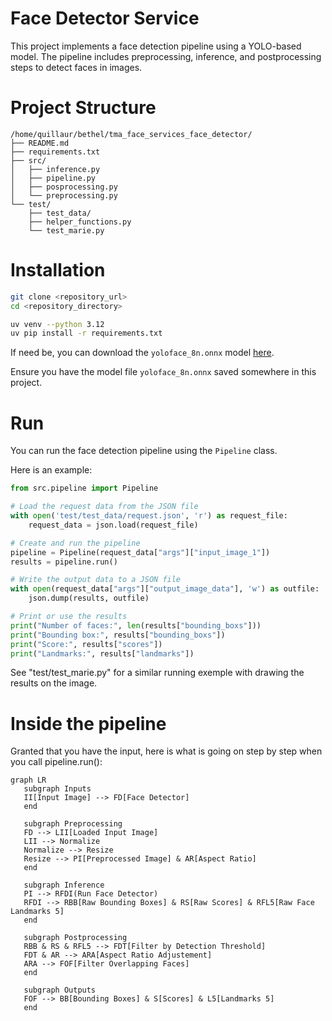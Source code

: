 # Face Detector Service
This project implements a face detection pipeline using a YOLO-based model. The pipeline includes preprocessing, inference, and postprocessing steps to detect faces in images.

# Project Structure
```
/home/quillaur/bethel/tma_face_services_face_detector/
├── README.md
├── requirements.txt
├── src/
│   ├── inference.py
│   ├── pipeline.py
│   ├── posprocessing.py
│   └── preprocessing.py
└── test/
    ├── test_data/
    ├── helper_functions.py
    └── test_marie.py
```

# Installation
```bash
git clone <repository_url>
cd <repository_directory>
```
```bash
uv venv --python 3.12
uv pip install -r requirements.txt
```
If need be, you can download the `yoloface_8n.onnx` model [here](https://github.com/facefusion/facefusion-assets/releases/download/models-3.0.0/yoloface_8n.onnx).

Ensure you have the model file `yoloface_8n.onnx` saved somewhere in this project.

# Run
You can run the face detection pipeline using the `Pipeline` class. 

Here is an example:

```python
from src.pipeline import Pipeline

# Load the request data from the JSON file
with open('test/test_data/request.json', 'r') as request_file:
	request_data = json.load(request_file)

# Create and run the pipeline
pipeline = Pipeline(request_data["args"]["input_image_1"])
results = pipeline.run()

# Write the output data to a JSON file
with open(request_data["args"]["output_image_data"], 'w') as outfile:
	json.dump(results, outfile)

# Print or use the results
print("Number of faces:", len(results["bounding_boxs"]))
print("Bounding box:", results["bounding_boxs"])
print("Score:", results["scores"])
print("Landmarks:", results["landmarks"])
```

See "test/test_marie.py" for a similar running exemple with drawing the results on the image.

# Inside the pipeline
Granted that you have the input, here is what is going on step by step when you call pipeline.run():

   ```mermaid
   graph LR
      subgraph Inputs
      II[Input Image] --> FD[Face Detector]
      end
      
      subgraph Preprocessing
      FD --> LII[Loaded Input Image]
      LII --> Normalize
      Normalize --> Resize
      Resize --> PI[Preprocessed Image] & AR[Aspect Ratio]
      end
      
      subgraph Inference
      PI --> RFDI(Run Face Detector)
      RFDI --> RBB[Raw Bounding Boxes] & RS[Raw Scores] & RFL5[Raw Face Landmarks 5]
      end

      subgraph Postprocessing
      RBB & RS & RFL5 --> FDT[Filter by Detection Threshold]
      FDT & AR --> ARA[Aspect Ratio Adjustement] 
      ARA --> FOF[Filter Overlapping Faces]
      end

      subgraph Outputs
      FOF --> BB[Bounding Boxes] & S[Scores] & L5[Landmarks 5]
      end
   ```

